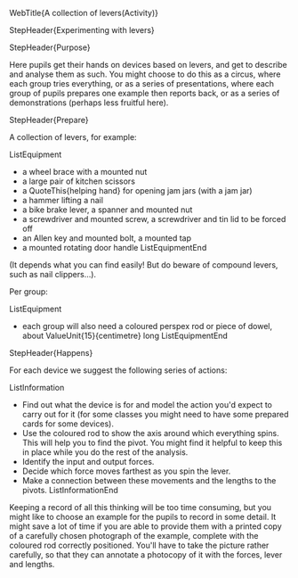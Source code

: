 WebTitle{A collection of levers(Activity)}

StepHeader{Experimenting with levers}

StepHeader{Purpose}

Here pupils get their hands on devices based on levers, and get to describe and analyse them as such. You might choose to do this as a circus, where each group tries everything, or as a series of presentations, where each group of pupils prepares one example then reports back, or as a series of demonstrations (perhaps less fruitful here).

StepHeader{Prepare}

A collection of levers, for example:

ListEquipment
- a wheel brace with a mounted nut
- a large pair of kitchen scissors
- a QuoteThis{helping hand} for opening jam jars (with a jam jar)
- a hammer lifting a nail
- a bike brake lever, a spanner and mounted nut
- a screwdriver and mounted screw, a screwdriver and tin lid to be forced off
- an Allen key and mounted bolt, a mounted tap
- a mounted rotating door handle
ListEquipmentEnd

(It depends what you can find easily! But do beware of compound levers, such as nail clippers…).

Per group:

ListEquipment
- each group will also need a coloured perspex rod or piece of dowel, about  ValueUnit{15}{centimetre} long
ListEquipmentEnd

StepHeader{Happens}

For each device we suggest the following series of actions:

ListInformation
- Find out what the device is for and model the action you'd expect to carry out for it (for some classes you might need to have some prepared cards for some devices).
- Use the coloured rod to show the axis around which everything spins. This will help you to find the pivot. You might find it helpful to keep this in place while you do the rest of the analysis.
- Identify the input and output forces.
- Decide which force moves farthest as you spin the lever.
- Make a connection between these movements and the lengths to the pivots.
ListInformationEnd

Keeping a record of all this thinking will be too time consuming, but you might like to choose an example for the pupils to record in some detail. It might save a lot of time if you are able to provide them with a printed copy of a carefully chosen photograph of the example, complete with the coloured rod correctly positioned. You'll have to take the picture rather carefully, so that they can annotate a photocopy of it with the forces, lever and lengths.

 
 
